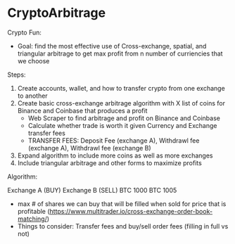 # CryptoArbitrage

Crypto Fun:

- Goal: find the most effective use of Cross-exchange, spatial, and triangular arbitrage to get max profit from n number of curriencies that we choose

Steps:

1. Create accounts, wallet, and how to transfer crypto from one exchange to another
2. Create basic cross-exchange arbitrage algorithm with X list of coins for Binance and Coinbase that produces a profit
   - Web Scraper to find arbitrage and profit on Binance and Coinbase
   - Calculate whether trade is worth it given Currency and Exchange transfer fees
   - TRANSFER FEES: Deposit Fee (exchange A), Withdrawl fee (exchange A), Withdrawl fee (exchange B)
3. Expand algorithm to include more coins as well as more exchanges
4. Include triangular arbitrage and other forms to maximize profits



Algorithm:

Exchange A (BUY)                                           Exchange B (SELL)
BTC 1000                                                   BTC 1005

- max # of shares we can buy that will be filled when sold for price that is profitable (https://www.multitrader.io/cross-exchange-order-book-matching/)
- Things to consider: Transfer fees and buy/sell order fees (filling in full vs not)

